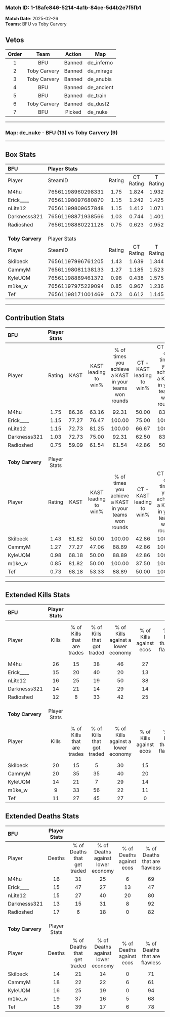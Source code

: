 ### Match ID: 1-18afe846-5214-4a1b-84ce-5d4b2e7f5fb1  
**Match Date**: 2025-02-26  
**Teams**: BFU vs Toby Carvery  

## Vetos  

| Order | Team | Action | Map |
| :---: | :--: | :----: | --- |
| 1 | BFU | Banned | de_inferno |
| 2 | Toby Carvery | Banned | de_mirage |
| 3 | Toby Carvery | Banned | de_anubis |
| 4 | BFU | Banned | de_ancient |
| 5 | BFU | Banned | de_train |
| 6 | Toby Carvery | Banned | de_dust2 |
| 7 | BFU | Picked | de_nuke |

---  

### **Map**: de_nuke - BFU (13) vs Toby Carvery (9)  
---  

## Box Stats  

| **BFU**          | Player Stats      |        |           |          |       |       |       |         |        |      |     |
| :- | :- | :-: | :-: | :-: | :-: | :-: | :-: | :-: | :-: | :-: | :-: |
| Player           | SteamID           | Rating | CT Rating | T Rating | KAST  |  ADR  | Kills | Assists | Deaths | K/D  | HS% |
| M4hu             | 76561198960298331 |  1.75  |   1.824   |  1.932   | 86.36 | 121.8 |  26   |    8    |   16   | 1.63 | 38  |
| Erick____        | 76561198097680870 |  1.15  |   1.242   |  1.425   | 77.27 | 82.2  |  15   |    8    |   15   | 1.00 | 26  |
| nLite12          | 76561199809657848 |  1.15  |   1.412   |  1.071   | 72.73 | 81.4  |  16   |    6    |   15   | 1.07 | 62  |
| Darknesss321     | 76561198871938566 |  1.03  |   0.744   |  1.401   | 72.73 | 59.1  |  14   |    4    |   13   | 1.08 | 50  |
| Radioshed        | 76561198880221128 |  0.75  |   0.623   |  0.952   | 59.09 | 55.6  |  12   |    4    |   17   | 0.71 | 25  |
|                  |                   |        |           |          |       |       |       |         |        |      |     |
|                  |                   |        |           |          |       |       |       |         |        |      |     |
|                  |                   |        |           |          |       |       |       |         |        |      |     |
| **Toby Carvery** | Player Stats      |        |           |          |       |       |       |         |        |      |     |
| Player           | SteamID           | Rating | CT Rating | T Rating | KAST  |  ADR  | Kills | Assists | Deaths | K/D  | HS% |
| Skilbeck         | 76561197996761205 |  1.43  |   1.639   |  1.344   | 81.82 | 93.5  |  20   |    5    |   14   | 1.43 | 60  |
| CammyM           | 76561198081138133 |  1.27  |   1.185   |  1.523   | 77.27 | 90.0  |  20   |    2    |   18   | 1.11 | 30  |
| KyleUQM          | 76561198889461372 |  0.98  |   0.438   |  1.575   | 68.18 | 72.6  |  14   |    5    |   16   | 0.88 |  7  |
| m1ke_w           | 76561197975229094 |  0.85  |   0.967   |  1.236   | 81.82 | 82.6  |   9   |    7    |   19   | 0.47 | 55  |
| Tef              | 76561198171001469 |  0.73  |   0.612   |  1.145   | 68.18 | 46.8  |  11   |    6    |   18   | 0.61 | 36  |
---  

## Contribution Stats  

| **BFU**          | Player Stats |       |                      |                                                        |                           |                                                             |                          |                                                            |
| :- | :-: | :-: | :-: | :-: | :-: | :-: | :-: | :-: |
| Player           |    Rating    | KAST  | KAST leading to win% | % of times you achieve a KAST in your teams won rounds | CT - KAST leading to win% | CT - % of times you achieve a KAST in your teams won rounds | T - KAST leading to win% | T - % of times you achieve a KAST in your teams won rounds |
| M4hu             |     1.75     | 86.36 |        63.16         |                         92.31                          |           50.00           |                            83.33                            |          77.78           |                           100.00                           |
| Erick____        |     1.15     | 77.27 |        76.47         |                         100.00                         |           75.00           |                           100.00                            |          77.78           |                           100.00                           |
| nLite12          |     1.15     | 72.73 |        81.25         |                         100.00                         |           66.67           |                           100.00                            |          100.00          |                           100.00                           |
| Darknesss321     |     1.03     | 72.73 |        75.00         |                         92.31                          |           62.50           |                            83.33                            |          87.50           |                           100.00                           |
| Radioshed        |     0.75     | 59.09 |        61.54         |                         61.54                          |           42.86           |                            50.00                            |          83.33           |                           71.43                            |
|                  |              |       |                      |                                                        |                           |                                                             |                          |                                                            |
|                  |              |       |                      |                                                        |                           |                                                             |                          |                                                            |
|                  |              |       |                      |                                                        |                           |                                                             |                          |                                                            |
| **Toby Carvery** | Player Stats |       |                      |                                                        |                           |                                                             |                          |                                                            |
| Player           |    Rating    | KAST  | KAST leading to win% | % of times you achieve a KAST in your teams won rounds | CT - KAST leading to win% | CT - % of times you achieve a KAST in your teams won rounds | T - KAST leading to win% | T - % of times you achieve a KAST in your teams won rounds |
| Skilbeck         |     1.43     | 81.82 |        50.00         |                         100.00                         |           42.86           |                           100.00                            |          54.55           |                           100.00                           |
| CammyM           |     1.27     | 77.27 |        47.06         |                         88.89                          |           42.86           |                           100.00                            |          50.00           |                           83.33                            |
| KyleUQM          |     0.98     | 68.18 |        50.00         |                         88.89                          |           42.86           |                           100.00                            |          55.56           |                           83.33                            |
| m1ke_w           |     0.85     | 81.82 |        50.00         |                         100.00                         |           37.50           |                           100.00                            |          60.00           |                           100.00                           |
| Tef              |     0.73     | 68.18 |        53.33         |                         88.89                          |           50.00           |                           100.00                            |          55.56           |                           83.33                            |
---  

## Extended Kills Stats  

| **BFU**          | Player Stats |                            |                            |                                    |                         |                              |                                 |                                       |                    |           |
| :- | :-: | :-: | :-: | :-: | :-: | :-: | :-: | :-: | :-: | :-: |
| Player           |    Kills     | % of Kills that are trades | % of Kills that got traded | % of Kills against a lower economy | % of Kills against ecos | % of Kills that are flawless | % of Kills that are close duels | % of Kills that are assisted by flash | Pistol Round Kills | AWP Kills |
| M4hu             |      26      |             15             |             38             |                 46                 |           27            |              65              |                8                |                   4                   |         0          |     4     |
| Erick____        |      15      |             20             |             40             |                 20                 |           13            |              47              |                0                |                   0                   |         0          |     1     |
| nLite12          |      16      |             25             |             19             |                 50                 |           38            |              75              |                0                |                   6                   |         0          |     2     |
| Darknesss321     |      14      |             21             |             14             |                 29                 |           14            |              93              |                7                |                   0                   |         4          |     0     |
| Radioshed        |      12      |             8              |             33             |                 42                 |           25            |              83              |                8                |                   0                   |         0          |     1     |
|                  |              |                            |                            |                                    |                         |                              |                                 |                                       |                    |           |
|                  |              |                            |                            |                                    |                         |                              |                                 |                                       |                    |           |
|                  |              |                            |                            |                                    |                         |                              |                                 |                                       |                    |           |
| **Toby Carvery** | Player Stats |                            |                            |                                    |                         |                              |                                 |                                       |                    |           |
| Player           |    Kills     | % of Kills that are trades | % of Kills that got traded | % of Kills against a lower economy | % of Kills against ecos | % of Kills that are flawless | % of Kills that are close duels | % of Kills that are assisted by flash | Pistol Round Kills | AWP Kills |
| Skilbeck         |      20      |             15             |             5              |                 30                 |           15            |              80              |                0                |                   5                   |         0          |     2     |
| CammyM           |      20      |             35             |             35             |                 40                 |           20            |              75              |                5                |                   5                   |         0          |     2     |
| KyleUQM          |      14      |             21             |             7              |                 29                 |           14            |              64              |                0                |                   0                   |         13         |     0     |
| m1ke_w           |      9       |             33             |             56             |                 22                 |           11            |              56              |                0                |                  11                   |         0          |     1     |
| Tef              |      11      |             27             |             45             |                 27                 |            0            |              73              |                0                |                   0                   |         0          |     4     |
## Extended Deaths Stats  

| **BFU**          | Player Stats |                             |                                   |                          |                               |                            |                           |               |
| :- | :-: | :-: | :-: | :-: | :-: | :-: | :-: | :-: |
| Player           |    Deaths    | % of Deaths that get traded | % of Deaths against lower economy | % of Deaths against ecos | % of Deaths that are flawless | % of Deaths that are close | % of Deaths while blinded | Deaths to AWP |
| M4hu             |      16      |             31              |                25                 |            6             |              69               |             0              |             6             |       1       |
| Erick____        |      15      |             47              |                27                 |            13            |              47               |             0              |             0             |       4       |
| nLite12          |      15      |             27              |                40                 |            20            |              80               |             7              |             0             |       2       |
| Darknesss321     |      13      |             15              |                31                 |            8             |              92               |             0              |             8             |       3       |
| Radioshed        |      17      |              6              |                18                 |            0             |              82               |             0              |             6             |       3       |
|                  |              |                             |                                   |                          |                               |                            |                           |               |
|                  |              |                             |                                   |                          |                               |                            |                           |               |
|                  |              |                             |                                   |                          |                               |                            |                           |               |
| **Toby Carvery** | Player Stats |                             |                                   |                          |                               |                            |                           |               |
| Player           |    Deaths    | % of Deaths that get traded | % of Deaths against lower economy | % of Deaths against ecos | % of Deaths that are flawless | % of Deaths that are close | % of Deaths while blinded | Deaths to AWP |
| Skilbeck         |      14      |             21              |                14                 |            0             |              71               |             7              |             0             |       1       |
| CammyM           |      18      |             22              |                22                 |            6             |              61               |             6              |             0             |       1       |
| KyleUQM          |      16      |             25              |                19                 |            0             |              94               |             0              |             6             |       1       |
| m1ke_w           |      19      |             37              |                16                 |            5             |              68               |             11             |             0             |       0       |
| Tef              |      18      |             39              |                17                 |            6             |              78               |             0              |             6             |       1       |
